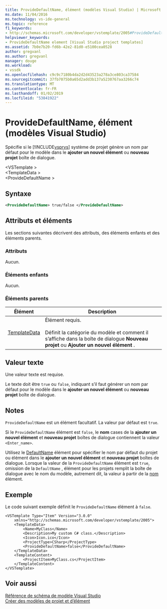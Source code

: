 ```yaml
---
title: ProvideDefaultName, élément (modèles Visual Studio) | Microsoft Docs
ms.date: 11/04/2016
ms.technology: vs-ide-general
ms.topic: reference
f1_keywords:
- http://schemas.microsoft.com/developer/vstemplate/2005#ProvideDefaultName
helpviewer_keywords:
- ProvideDefaultName element [Visual Studio project templates]
ms.assetid: 7b0e7b20-fd6b-42e2-81d0-e5100cea0528
author: gregvanl
ms.author: gregvanl
manager: douge
ms.workload:
- vssdk
ms.openlocfilehash: c9c9c7180b4da2d2d43523a278a3ce803ca37584
ms.sourcegitcommit: 37fb7075b0a65d2add3b137a5230767aa3266c74
ms.translationtype: MT
ms.contentlocale: fr-FR
ms.lasthandoff: 01/02/2019
ms.locfileid: "53841922"
---
```

# <a name="providedefaultname-element-visual-studio-templates"></a>ProvideDefaultName, élément (modèles Visual Studio)
Spécifie si le [!INCLUDE[vsprvs](../code-quality/includes/vsprvs_md.md)] système de projet génère un nom par défaut pour le modèle dans le **ajouter un nouvel élément** ou **nouveau projet** boîte de dialogue.  
  
 \<VSTemplate >  
 \<TemplateData >  
 \<ProvideDefaultName >  
  
## <a name="syntax"></a>Syntaxe  
  
```xml  
<ProvideDefaultName> true/false </ProvideDefaultName>  
```  
  
## <a name="attributes-and-elements"></a>Attributs et éléments  
 Les sections suivantes décrivent des attributs, des éléments enfants et des éléments parents.  
  
### <a name="attributes"></a>Attributs  
 Aucun.  
  
### <a name="child-elements"></a>Éléments enfants  
 Aucun.  
  
### <a name="parent-elements"></a>Éléments parents  
  
|Élément|Description|  
|-------------|-----------------|  
|[TemplateData](../extensibility/templatedata-element-visual-studio-templates.md)|Élément requis.<br /><br /> Définit la catégorie du modèle et comment il s’affiche dans la boîte de dialogue **Nouveau projet** ou **Ajouter un nouvel élément** .|  
  
## <a name="text-value"></a>Valeur texte  
 Une valeur texte est requise.  
  
 Le texte doit être `true` ou `false`, indiquant s’il faut générer un nom par défaut pour le modèle dans le **ajouter un nouvel élément** ou **nouveau projet** boîte de dialogue.  
  
## <a name="remarks"></a>Notes  
 `ProvideDefaultName` est un élément facultatif. La valeur par défaut est `true`.  
  
 Si le `ProvideDefaultName` élément est `false`, le **nom** cases de la **ajouter un nouvel élément** et **nouveau projet** boîtes de dialogue contiennent la valeur `<Enter_name>`.  
  
 Utilisez le [DefaultName](../extensibility/defaultname-element-visual-studio-templates.md) élément pour spécifier le nom par défaut du projet ou élément dans le **ajouter un nouvel élément** et **nouveau projet** boîtes de dialogue. Lorsque la valeur de la `ProvideDefaultName` élément est `true`, omission de la `DefaultName` , élément pour les projets remplit la boîte de dialogue avec le nom du modèle, autrement dit, la valeur à partir de la [nom](../extensibility/name-element-visual-studio-templates.md) élément.
  
## <a name="example"></a>Exemple  
 Le code suivant exemple définit le `ProvideDefaultName` élément à `false`.  
  
```  
<VSTemplate Type="Item" Version="3.0.0"  
    xmlns="http://schemas.microsoft.com/developer/vstemplate/2005">  
    <TemplateData>  
        <Name>MyClass</Name>  
        <Description>My custom C# class.</Description>  
        <Icon>Icon.ico</Icon>  
        <ProjectType>CSharp</ProjectType>  
        <ProvideDefaultName>false</ProvideDefaultName>  
    </TemplateData>  
    <TemplateContent>  
        <ProjectItem>MyClass.cs</ProjectItem>  
    </TemplateContent>  
</VSTemplate>  
```  
  
## <a name="see-also"></a>Voir aussi  
 [Référence de schéma de modèle Visual Studio](../extensibility/visual-studio-template-schema-reference.md)   
 [Créer des modèles de projet et d’élément](../ide/creating-project-and-item-templates.md)
